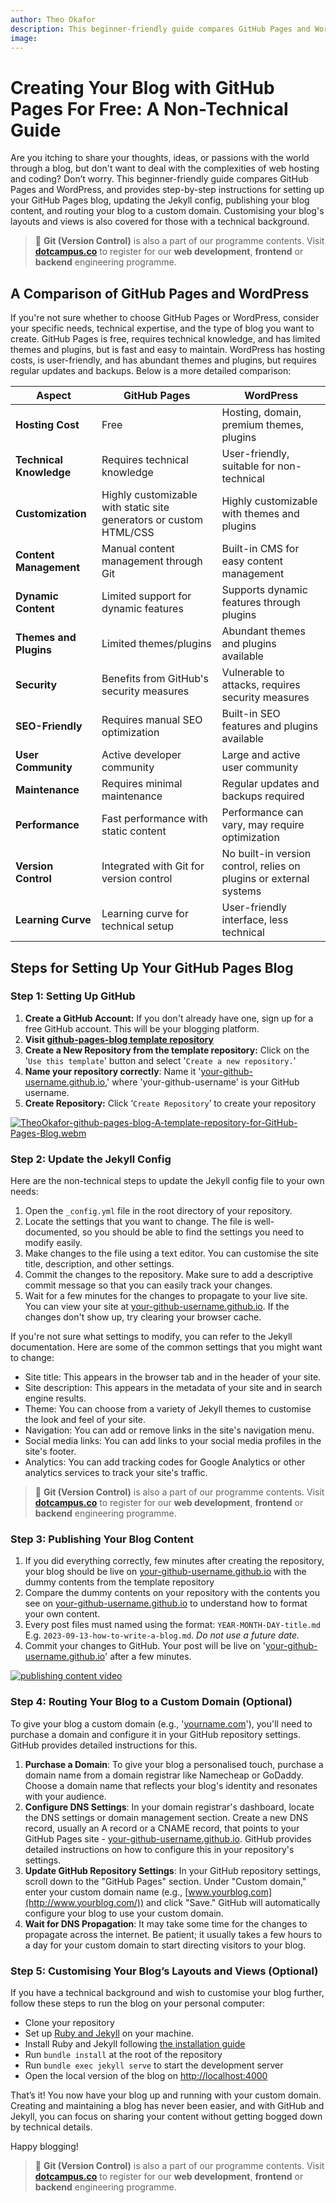 ```yaml
---
author: Theo Okafor
description: This beginner-friendly guide compares GitHub Pages and WordPress, and provides step-by-step instructions for setting up your GitHub Pages blog, updating the Jekyll config, publishing your blog content, and routing your blog to a custom domain. Customising your blog's layouts and views is also covered for those with a technical background.
image: 
---
```


# Creating Your Blog with GitHub Pages For Free: A Non-Technical Guide

Are you itching to share your thoughts, ideas, or passions with the world through a blog, but don't want to deal with the complexities of web hosting and coding? Don’t worry. This beginner-friendly guide compares GitHub Pages and WordPress, and provides step-by-step instructions for setting up your GitHub Pages blog, updating the Jekyll config, publishing your blog content, and routing your blog to a custom domain. Customising your blog's layouts and views is also covered for those with a technical background.

> 📢 **Git (Version Control)** is also a part of our programme contents. Visit [**dotcampus.co**](http://dotcampus.co) to register for our **web development**, **frontend** or **backend** engineering programme.

## A Comparison of GitHub Pages and WordPress

If you're not sure whether to choose GitHub Pages or WordPress, consider your specific needs, technical expertise, and the type of blog you want to create. GitHub Pages is free, requires technical knowledge, and has limited themes and plugins, but is fast and easy to maintain. WordPress has hosting costs, is user-friendly, and has abundant themes and plugins, but requires regular updates and backups. Below is a more detailed comparison:

| Aspect                   | GitHub Pages                             | WordPress                                    |
|--------------------------|------------------------------------------|----------------------------------------------|
| **Hosting Cost**         | Free                                     | Hosting, domain, premium themes, plugins    |
| **Technical Knowledge**  | Requires technical knowledge             | User-friendly, suitable for non-technical   |
| **Customization**        | Highly customizable with static site generators or custom HTML/CSS | Highly customizable with themes and plugins |
| **Content Management**   | Manual content management through Git    | Built-in CMS for easy content management     |
| **Dynamic Content**      | Limited support for dynamic features     | Supports dynamic features through plugins   |
| **Themes and Plugins**   | Limited themes/plugins                   | Abundant themes and plugins available       |
| **Security**             | Benefits from GitHub's security measures | Vulnerable to attacks, requires security measures |
| **SEO-Friendly**         | Requires manual SEO optimization         | Built-in SEO features and plugins available |
| **User Community**       | Active developer community               | Large and active user community              |
| **Maintenance**          | Requires minimal maintenance             | Regular updates and backups required        |
| **Performance**          | Fast performance with static content     | Performance can vary, may require optimization |
| **Version Control**      | Integrated with Git for version control  | No built-in version control, relies on plugins or external systems |
| **Learning Curve**       | Learning curve for technical setup       | User-friendly interface, less technical      |

## Steps for Setting Up Your GitHub Pages Blog

### **Step 1: Setting Up GitHub**

1. **Create a GitHub Account:** If you don't already have one, sign up for a free GitHub account. This will be your blogging platform.
2. **Visit [github-pages-blog template repository](https://github.com/TheoOkafor/github-pages-blog)**
3. **Create a New Repository from the template repository:** Click on the '`Use this template`' button and select '`Create a new repository.`'
4. **Name your repository correctly**: Name it '[your-github-username.github.io](http://your-github-username.github.io/),' where 'your-github-username' is your GitHub username.
5. **Create Repository:** Click ‘`Create Repository`’ to create your repository

[![TheoOkafor-github-pages-blog-A-template-repository-for-GitHub-Pages-Blog.webm](https://icon-library.com/images/youtube-video-player-icon/youtube-video-player-icon-6.jpg) ](https://github.com/DotCampus/dotcampus.github.io/assets/31534129/9d902360-9ecf-47c9-870d-ffd8629ecb73)

### **Step 2: Update the Jekyll Config**

Here are the non-technical steps to update the Jekyll config file to your own needs:

1. Open the `_config.yml` file in the root directory of your repository.
2. Locate the settings that you want to change. The file is well-documented, so you should be able to find the settings you need to modify easily.
3. Make changes to the file using a text editor. You can customise the site title, description, and other settings.
4. Commit the changes to the repository. Make sure to add a descriptive commit message so that you can easily track your changes.
5. Wait for a few minutes for the changes to propagate to your live site. You can view your site at [your-github-username.github.io](http://your-github-username.github.io/). If the changes don't show up, try clearing your browser cache.

If you're not sure what settings to modify, you can refer to the Jekyll documentation.
Here are some of the common settings that you might want to change:

- Site title: This appears in the browser tab and in the header of your site.
- Site description: This appears in the metadata of your site and in search engine results.
- Theme: You can choose from a variety of Jekyll themes to customise the look and feel of your site.
- Navigation: You can add or remove links in the site's navigation menu.
- Social media links: You can add links to your social media profiles in the site's footer.
- Analytics: You can add tracking codes for Google Analytics or other analytics services to track your site's traffic.

> 📢 **Git (Version Control)** is also a part of our programme contents. Visit [**dotcampus.co**](http://dotcampus.co) to register for our **web development**, **frontend** or **backend** engineering programme.

### **Step 3: Publishing Your Blog Content**

1. If you did everything correctly, few minutes after creating the repository, your blog should be live on [your-github-username.github.io](http://your-github-username.github.io/) with the dummy contents from the template repository
2. Compare the dummy contents on your repository with the contents you see on [your-github-username.github.io](http://your-github-username.github.io/) to understand how to format your own content.
3. Every post files must named using the format: `YEAR-MONTH-DAY-title.md` E.g. `2023-09-13-how-to-write-a-blog.md`. *Do not use a future date.*
4. Commit your changes to GitHub. Your post will be live on '[your-github-username.github.io](http://your-github-username.github.io/)' after a few minutes.

[![publishing content video](https://icon-library.com/images/youtube-video-player-icon/youtube-video-player-icon-6.jpg)](https://github.com/DotCampus/dotcampus.github.io/assets/31534129/4c6a5b36-5941-49a2-bf4a-4b556986a45d)


### Step 4: Routing Your Blog to a Custom Domain (Optional)

To give your blog a custom domain (e.g., '[yourname.com](http://yourname.com/)'), you'll need to purchase a domain and configure it in your GitHub repository settings. GitHub provides detailed instructions for this.

1. **Purchase a Domain**: To give your blog a personalised touch, purchase a domain name from a domain registrar like Namecheap or GoDaddy. Choose a domain name that reflects your blog's identity and resonates with your audience.
2. **Configure DNS Settings**: In your domain registrar's dashboard, locate the DNS settings or domain management section. Create a new DNS record, usually an A record or a CNAME record, that points to your GitHub Pages site -  [your-github-username.github.io](http://your-github-username.github.io/). GitHub provides detailed instructions on how to configure this in your repository's settings.
3. **Update GitHub Repository Settings**: In your GitHub repository settings, scroll down to the "GitHub Pages" section. Under "Custom domain," enter your custom domain name (e.g., [www.yourblog.com](http://www.yourblog.com/)) and click "Save." GitHub will automatically configure your blog to use your custom domain.
4. **Wait for DNS Propagation**: It may take some time for the changes to propagate across the internet. Be patient; it usually takes a few hours to a day for your custom domain to start directing visitors to your blog.

### Step 5: Customising Your Blog’s Layouts and Views (Optional)

If you have a technical background and wish to customise your blog further, follow these steps to run the blog on your personal computer:

- Clone your repository
- Set up [Ruby and Jekyll](https://jekyllrb.com/docs/installation/) on your machine.
- Install Ruby and Jekyll following [the installation guide](https://jekyllrb.com/docs/installation/)
- Run `bundle install` at the root of the repository
- Run `bundle exec jekyll serve` to start the development server
- Open the local version of the blog on [http://localhost:4000](http://localhost:4000/)

That’s it! You now have your blog up and running with your custom domain. Creating and maintaining a blog has never been easier, and with GitHub and Jekyll, you can focus on sharing your content without getting bogged down by technical details.

Happy blogging!

> 📢 **Git (Version Control)** is also a part of our programme contents. Visit [**dotcampus.co**](http://dotcampus.co) to register for our **web development**, **frontend** or **backend** engineering programme.
